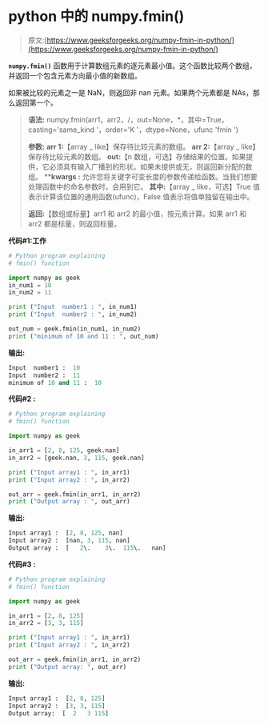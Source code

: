 # python 中的 numpy.fmin()

> 原文:[https://www.geeksforgeeks.org/numpy-fmin-in-python/](https://www.geeksforgeeks.org/numpy-fmin-in-python/)

**`numpy.fmin()`** 函数用于计算数组元素的逐元素最小值。这个函数比较两个数组，并返回一个包含元素方向最小值的新数组。

如果被比较的元素之一是 NaN，则返回非 nan 元素。如果两个元素都是 NAs，那么返回第一个。

> **语法:** numpy.fmin(arr1，arr2，/，out=None，*，其中=True，casting='same_kind '，order='K '，dtype=None，ufunc 'fmin ')
> 
> **参数:**
> **arr 1:**【array _ like】保存待比较元素的数组。
> **arr 2:**【array _ like】保存待比较元素的数组。
> **out:**【n 数组，可选】存储结果的位置。如果提供，它必须具有输入广播到的形状。如果未提供或无，则返回新分配的数组。
> ****kwargs :** 允许您将关键字可变长度的参数传递给函数。当我们想要处理函数中的命名参数时，会用到它。
> **其中:**【array _ like，可选】True 值表示计算该位置的通用函数(ufunc)，False 值表示将值单独留在输出中。
> 
> **返回:**【数组或标量】arr1 和 arr2 的最小值，按元素计算。如果 arr1 和 arr2 都是标量，则返回标量。

**代码#1:工作**

```py
# Python program explaining
# fmin() function

import numpy as geek
in_num1 = 10
in_num2 = 11

print ("Input  number1 : ", in_num1)
print ("Input  number2 : ", in_num2) 

out_num = geek.fmin(in_num1, in_num2) 
print ("minimum of 10 and 11 : ", out_num) 
```

**输出:**

```py
Input  number1 :  10
Input  number2 :  11
minimum of 10 and 11 :  10

```

**代码#2 :**

```py
# Python program explaining
# fmin() function

import numpy as geek

in_arr1 = [2, 8, 125, geek.nan]
in_arr2 = [geek.nan, 3, 115, geek.nan]

print ("Input array1 : ", in_arr1) 
print ("Input array2 : ", in_arr2)

out_arr = geek.fmin(in_arr1, in_arr2) 
print ("Output array : ", out_arr) 
```

**输出:**

```py
Input array1 :  [2, 8, 125, nan]
Input array2 :  [nan, 3, 115, nan]
Output array :  [   2\.    3\.  115\.   nan]

```

**代码#3 :**

```py
# Python program explaining
# fmin() function

import numpy as geek

in_arr1 = [2, 8, 125]
in_arr2 = [3, 3, 115]

print ("Input array1 : ", in_arr1) 
print ("Input array2 : ", in_arr2)

out_arr = geek.fmin(in_arr1, in_arr2) 
print ("Output array: ", out_arr) 
```

**输出:**

```py
Input array1 :  [2, 8, 125]
Input array2 :  [3, 3, 115]
Output array:  [  2   3 115]

```